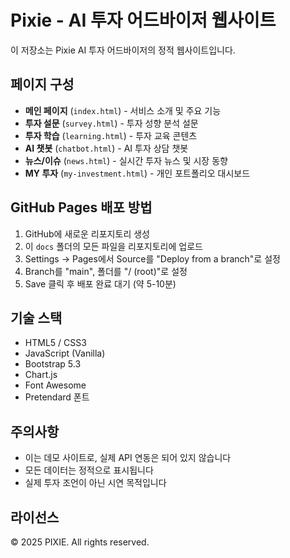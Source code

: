 # Pixie - AI 투자 어드바이저 웹사이트

이 저장소는 Pixie AI 투자 어드바이저의 정적 웹사이트입니다.

## 페이지 구성

- **메인 페이지** (`index.html`) - 서비스 소개 및 주요 기능
- **투자 설문** (`survey.html`) - 투자 성향 분석 설문
- **투자 학습** (`learning.html`) - 투자 교육 콘텐츠
- **AI 챗봇** (`chatbot.html`) - AI 투자 상담 챗봇
- **뉴스/이슈** (`news.html`) - 실시간 투자 뉴스 및 시장 동향
- **MY 투자** (`my-investment.html`) - 개인 포트폴리오 대시보드

## GitHub Pages 배포 방법

1. GitHub에 새로운 리포지토리 생성
2. 이 `docs` 폴더의 모든 파일을 리포지토리에 업로드
3. Settings → Pages에서 Source를 "Deploy from a branch"로 설정
4. Branch를 "main", 폴더를 "/ (root)"로 설정
5. Save 클릭 후 배포 완료 대기 (약 5-10분)

## 기술 스택

- HTML5 / CSS3
- JavaScript (Vanilla)
- Bootstrap 5.3
- Chart.js
- Font Awesome
- Pretendard 폰트

## 주의사항

- 이는 데모 사이트로, 실제 API 연동은 되어 있지 않습니다
- 모든 데이터는 정적으로 표시됩니다
- 실제 투자 조언이 아닌 시연 목적입니다

## 라이선스

© 2025 PIXIE. All rights reserved.